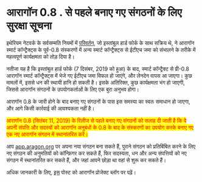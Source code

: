# आरागॉन 0.8 . से पहले बनाए गए संगठनों के लिए सुरक्षा सूचना

इथेरियम नेटवर्क के सर्वसम्मति नियमों में [परिवर्तन](https://github.com/aragon/aragonOS/issues/549), जो इस्तांबुल हार्ड फोर्क के साथ सक्रिय थे, ने आरागॉन स्मार्ट कॉन्ट्रैक्ट्स के पूर्व-0.8 संस्करणों में अन्य स्मार्ट कॉन्ट्रैक्ट्स से ईटीएच जमा को संभालने के तरीके में महत्वपूर्ण कार्यक्षमता को तोड़ दिया है।

नतीजा यह है कि इस्तांबुल हार्ड फोर्क (7 दिसंबर, 2019 को हुआ) के बाद, स्मार्ट कॉन्ट्रैक्ट से प्री-0.8 आरागॉन स्मार्ट कॉन्ट्रैक्ट्स में भेजे गए ईटीएच जमा विफल हो जाएंगे, और लेनदेन वापस आ जाएगा। कुछ मामलों में, इससे धन की स्थायी हानि हो सकती है। इसके अतिरिक्त, कुछ कार्यक्षमता भंग हो जाएगी, जिससे आरागॉन संगठनों के उपयोगकर्ताओं के लिए एक बुरा अनुभव होगा।

आरागॉन 0.8 के जारी होने के बाद बनाए गए संगठनों के पास इस समस्या का स्वतः समाधान हो जाएगा, और आगे किसी कार्रवाई की आवश्यकता नहीं है।

<mark style="color:red;">आरागॉन 0.8 (सितंबर 11, 2019) के रिलीज से पहले बनाए गए संगठनों को सलाह दी जाती है कि वे अपनी संपत्ति और सदस्यों को आरागॉन अनुबंधों के 0.8 के बाद के संस्करणों का उपयोग करके बनाए गए एक नए आरागॉन संगठन में स्थानांतरित करें।</mark>

आप [app.aragon.org](https://app.aragon.org) पर अपना नया संगठन बना सकते हैं, पुराने संगठन को प्रतिबिंबित करने के लिए नए संगठन की अनुमतियों को कॉन्फ़िगर कर सकते हैं, फिर सदस्यता, धन और अन्य संपत्तियों को नए संगठन में स्थानांतरित कर सकते हैं, और जहां आपने छोड़ा था वहां से शुरू कर सकते हैं।

अधिक जानकारी के लिए, [इस](https://blog.aragon.org/istanbul-hard-fork-impact/) पोस्ट को आरागॉन प्रोजेक्ट ब्लॉग पर पढ़ें।
